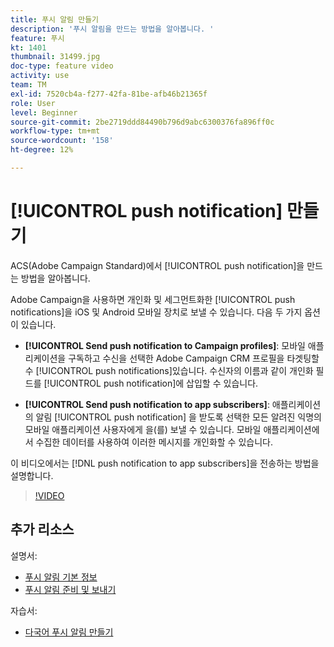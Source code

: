 ```yaml
---
title: 푸시 알림 만들기
description: '푸시 알림을 만드는 방법을 알아봅니다. '
feature: 푸시
kt: 1401
thumbnail: 31499.jpg
doc-type: feature video
activity: use
team: TM
exl-id: 7520cb4a-f277-42fa-81be-afb46b21365f
role: User
level: Beginner
source-git-commit: 2be2719ddd84490b796d9abc6300376fa896ff0c
workflow-type: tm+mt
source-wordcount: '158'
ht-degree: 12%

---
```


# [!UICONTROL push notification] 만들기

ACS(Adobe Campaign Standard)에서 [!UICONTROL push notification]을 만드는 방법을 알아봅니다.

Adobe Campaign을 사용하면 개인화 및 세그먼트화한 [!UICONTROL push notifications]을 iOS 및 Android 모바일 장치로 보낼 수 있습니다. 다음 두 가지 옵션이 있습니다.

* **[!UICONTROL Send push notification to Campaign profiles]**: 모바일 애플리케이션을 구독하고 수신을 선택한 Adobe Campaign CRM 프로필을 타겟팅할 수  [!UICONTROL push notifications]있습니다. 수신자의 이름과 같이 개인화 필드를 [!UICONTROL push notification]에 삽입할 수 있습니다.

* **[!UICONTROL Send push notification to app subscribers]**: 애플리케이션의 알림 [!UICONTROL push notification] 을 받도록 선택한 모든 알려진 익명의 모바일 애플리케이션 사용자에게 을(를) 보낼 수 있습니다. 모바일 애플리케이션에서 수집한 데이터를 사용하여 이러한 메시지를 개인화할 수 있습니다.

이 비디오에서는 [!DNL push notification to app subscribers]을 전송하는 방법을 설명합니다.

>[!VIDEO](https://video.tv.adobe.com/v/31499?quality=12)

## 추가 리소스

설명서:

* [푸시 알림 기본 정보](https://docs.adobe.com/content/help/en/campaign-standard/using/communication-channels/push-notifications/about-push-notifications.html)
* [푸시 알림 준비 및 보내기](https://docs.adobe.com/content/help/en/campaign-standard/using/communication-channels/push-notifications/preparing-and-sending-a-push-notification.html)

자습서:

* [다국어 푸시 알림 만들기](/help/communication-channels/mobile/push-notifications/creating-multilingual-push-notifications.md)
